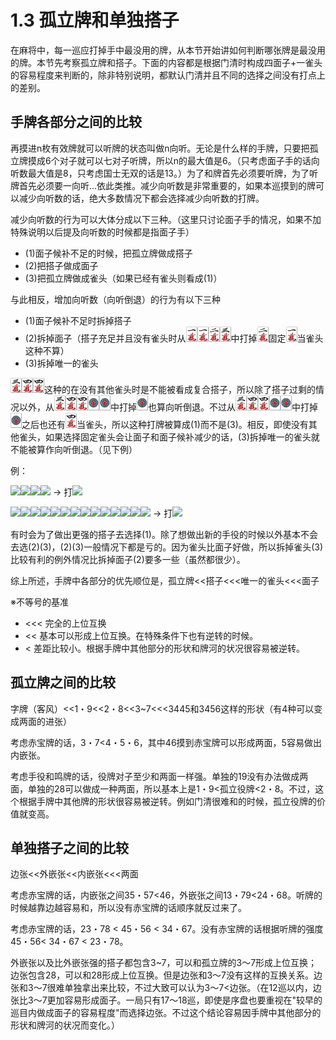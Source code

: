 # 1.3 孤立牌和单独搭子

在麻将中，每一巡应打掉手中最没用的牌，从本节开始讲如何判断哪张牌是最没用的牌。本节先考察孤立牌和搭子。​下面的内容都是根据门清时构成四面子+一雀头的容易程度来判断的，除非特别说明，都默认门清并且不同的选择之间没有打点上的差别。

## 手牌各部分之间的比较

再摸进n枚有效牌就可以听牌的状态叫做n向听。无论是什么样的手牌，只要把孤立牌摸成6个对子就可以七对子听牌，所以n的最大值是6。（只考虑面子手的话向听数最大值是8，只考虑国士无双的话是13。）为了和牌首先必须要听牌，为了听牌首先必须要一向听...依此类推。减少向听数是非常重要的，如果本巡摸到的牌可以减少向听数的话，绝大多数情况下都会选择减少向听数的打牌。

减少向听数的行为可以大体分成以下三种。（这里只讨论面子手的情况，如果不加特殊说明以后提及向听数的时候都是指面子手）
* (1)面子候补不足的时候，把孤立牌做成搭子
* (2)把搭子做成面子
* (3)把孤立牌做成雀头（如果已经有雀头则看成(1)）

与此相反，增加向听数（向听倒退）的行为有以下三种
* (1)面子候补不足时拆掉搭子
* (2)拆掉面子（搭子充足并且没有雀头时从<img src='https://raw.githubusercontent.com/matsumatsu233/mtc/master/sources/mj-tactics/1m.gif' alt='1m' height='24px'><img src='https://raw.githubusercontent.com/matsumatsu233/mtc/master/sources/mj-tactics/1m.gif' alt='1m' height='24px'><img src='https://raw.githubusercontent.com/matsumatsu233/mtc/master/sources/mj-tactics/2m.gif' alt='2m' height='24px'><img src='https://raw.githubusercontent.com/matsumatsu233/mtc/master/sources/mj-tactics/3m.gif' alt='3m' height='24px'>中打掉<img src='https://raw.githubusercontent.com/matsumatsu233/mtc/master/sources/mj-tactics/2m.gif' alt='2m' height='24px'>固定<img src='https://raw.githubusercontent.com/matsumatsu233/mtc/master/sources/mj-tactics/1m.gif' alt='1m' height='24px'>当雀头这种不算）
* (3)拆掉唯一的雀头

<img src='https://raw.githubusercontent.com/matsumatsu233/mtc/master/sources/mj-tactics/3m.gif' alt='3m' height='24px'><img src='https://raw.githubusercontent.com/matsumatsu233/mtc/master/sources/mj-tactics/4m.gif' alt='4m' height='24px'><img src='https://raw.githubusercontent.com/matsumatsu233/mtc/master/sources/mj-tactics/4m.gif' alt='4m' height='24px'>这种的在没有其他雀头时是不能被看成复合搭子，所以除了搭子过剩的情况以外，从<img src='https://raw.githubusercontent.com/matsumatsu233/mtc/master/sources/mj-tactics/3m.gif' alt='3m' height='24px'><img src='https://raw.githubusercontent.com/matsumatsu233/mtc/master/sources/mj-tactics/4m.gif' alt='4m' height='24px'><img src='https://raw.githubusercontent.com/matsumatsu233/mtc/master/sources/mj-tactics/4m.gif' alt='4m' height='24px'><img src='https://raw.githubusercontent.com/matsumatsu233/mtc/master/sources/mj-tactics/1p.gif' alt='1p' height='24px'><img src='https://raw.githubusercontent.com/matsumatsu233/mtc/master/sources/mj-tactics/1p.gif' alt='1p' height='24px'>中打掉<img src='https://raw.githubusercontent.com/matsumatsu233/mtc/master/sources/mj-tactics/1p.gif' alt='1p' height='24px'>也算向听倒退。不过从<img src='https://raw.githubusercontent.com/matsumatsu233/mtc/master/sources/mj-tactics/3m.gif' alt='3m' height='24px'><img src='https://raw.githubusercontent.com/matsumatsu233/mtc/master/sources/mj-tactics/4m.gif' alt='4m' height='24px'><img src='https://raw.githubusercontent.com/matsumatsu233/mtc/master/sources/mj-tactics/4m.gif' alt='4m' height='24px'><img src='https://raw.githubusercontent.com/matsumatsu233/mtc/master/sources/mj-tactics/1p.gif' alt='1p' height='24px'><img src='https://raw.githubusercontent.com/matsumatsu233/mtc/master/sources/mj-tactics/1p.gif' alt='1p' height='24px'>中打掉<img src='https://raw.githubusercontent.com/matsumatsu233/mtc/master/sources/mj-tactics/1p.gif' alt='1p' height='24px'>之后也还有<img src='https://raw.githubusercontent.com/matsumatsu233/mtc/master/sources/mj-tactics/4m.gif' alt='4m' height='24px'>当雀头，所以这种打牌被算成(1)而不是(3)。相反，即使没有其他雀头，如果选择固定雀头会让面子和面子候补减少的话，(3)拆掉唯一的雀头就不能被算作向听倒退。（见下例）

例：
<p>
<img src='https://raw.githubusercontent.com/matsumatsu233/mahjong-pai-converter/master/sources/mj-tactics/1m.gif' height='32px'><img src='https://raw.githubusercontent.com/matsumatsu233/mahjong-pai-converter/master/sources/mj-tactics/1m.gif' height='32px'><img src='https://raw.githubusercontent.com/matsumatsu233/mahjong-pai-converter/master/sources/mj-tactics/2m.gif' height='32px'><img src='https://raw.githubusercontent.com/matsumatsu233/mahjong-pai-converter/master/sources/mj-tactics/3m.gif' height='32px'> -> 打<img src='https://raw.githubusercontent.com/matsumatsu233/mahjong-pai-converter/master/sources/mj-tactics/1m.gif' height='32px'>
</p>
<p>
<img src='https://raw.githubusercontent.com/matsumatsu233/mahjong-pai-converter/master/sources/mj-tactics/3m.gif' height='32px'><img src='https://raw.githubusercontent.com/matsumatsu233/mahjong-pai-converter/master/sources/mj-tactics/4m.gif' height='32px'><img src='https://raw.githubusercontent.com/matsumatsu233/mahjong-pai-converter/master/sources/mj-tactics/4m.gif' height='32px'><img src='https://raw.githubusercontent.com/matsumatsu233/mahjong-pai-converter/master/sources/mj-tactics/2s.gif' height='32px'><img src='https://raw.githubusercontent.com/matsumatsu233/mahjong-pai-converter/master/sources/mj-tactics/3s.gif' height='32px'><img src='https://raw.githubusercontent.com/matsumatsu233/mahjong-pai-converter/master/sources/mj-tactics/4s.gif' height='32px'><img src='https://raw.githubusercontent.com/matsumatsu233/mahjong-pai-converter/master/sources/mj-tactics/5s.gif' height='32px'><img src='https://raw.githubusercontent.com/matsumatsu233/mahjong-pai-converter/master/sources/mj-tactics/2p.gif' height='32px'><img src='https://raw.githubusercontent.com/matsumatsu233/mahjong-pai-converter/master/sources/mj-tactics/3p.gif' height='32px'><img src='https://raw.githubusercontent.com/matsumatsu233/mahjong-pai-converter/master/sources/mj-tactics/4p.gif' height='32px'><img src='https://raw.githubusercontent.com/matsumatsu233/mahjong-pai-converter/master/sources/mj-tactics/5p.gif' height='32px'><img src='https://raw.githubusercontent.com/matsumatsu233/mahjong-pai-converter/master/sources/mj-tactics/9p.gif' height='32px'><img src='https://raw.githubusercontent.com/matsumatsu233/mahjong-pai-converter/master/sources/mj-tactics/9p.gif' height='32px'><img src='https://raw.githubusercontent.com/matsumatsu233/mahjong-pai-converter/master/sources/mj-tactics/9p.gif' height='32px'> -> 打<img src='https://raw.githubusercontent.com/matsumatsu233/mahjong-pai-converter/master/sources/mj-tactics/4m.gif' height='32px'>
</p>

有时会为了做出更强的搭子去选择(1)。除了想做出新的手役的时候以外基本不会去选(2)(3)，(2)(3)一般情况下都是亏的。因为雀头比面子好做，所以拆掉雀头(3)比较有利的例外情况比拆掉面子(2)要多一些（虽然都很少）。

综上所述，手牌中各部分的优先顺位是，孤立牌<<搭子<<<唯一的雀头<<<面子

※不等号的基准

* <<<  完全的上位互换
* <<   基本可以形成上位互换。在特殊条件下也有逆转的时候。
* <    差距比较小。根据手牌中其他部分的形状和牌河的状况很容易被逆转。


## 孤立牌之间的比较
字牌（客风）<<1・9<<2・8<<3~7<<<3445和3456这样的形状（有4种可以变成两面的进张）

考虑赤宝牌的话，3・7<4・5・6，其中46摸到赤宝牌可以形成两面，5容易做出内嵌张。

考虑手役和鸣牌的话，役牌对子至少和两面一样强。单独的19没有办法做成两面，单独的28可以做成一种两面，所以基本上是1・9<孤立役牌<2・8。不过，这个根据手牌中其他牌的形状很容易被逆转。例如门清很难和的时候，孤立役牌的价值就变高。

## 单独搭子之间的比较
边张<<外嵌张<<内嵌张<<<两面

考虑赤宝牌的话，内嵌张之间35・57<46，外嵌张之间13・79<24・68。听牌的时候越靠边越容易和，所以没有赤宝牌的话顺序就反过来了。

考虑赤宝牌的话，23・78 < 45・56 < 34・67。没有赤宝牌的话根据听牌的强度45・56< 34・67 < 23・78。

外嵌张以及比外嵌张强的搭子都包含3~7，可以和孤立牌的3～7形成上位互换；边张包含28，可以和28形成上位互换。但是边张和3～7没有这样的互换关系。边张和3～7很难单独拿出来比较，不过大致可以认为3～7<边张。（在12巡以内，边张比3～7更加容易形成面子。一局只有17～18巡，即使是序盘也要重视在"较早的巡目内做成面子的容易程度"而选择边张。不过这个结论容易因手牌中其他部分的形状和牌河的状况而变化。）
